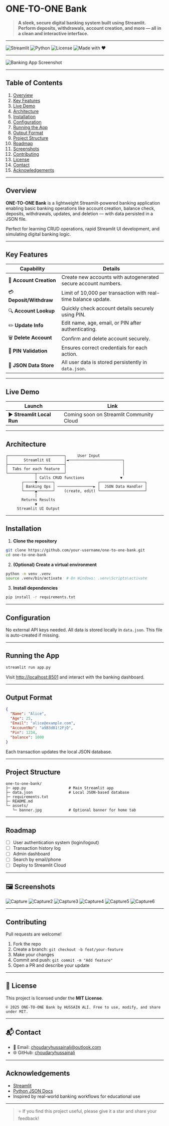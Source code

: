 #  ONE-TO-ONE Bank

> **A sleek, secure digital banking system built using Streamlit. Perform deposits, withdrawals, account creation, and more — all in a clean and interactive interface.**

---

![Streamlit](https://img.shields.io/badge/Built%20with-Streamlit-orange) ![Python](https://img.shields.io/badge/Built%20with-Python-yellow) ![License](https://img.shields.io/badge/License-MIT-green) ![Made with ❤](https://img.shields.io/badge/Made%20with-%E2%9D%A4-red)

---

![Banking App Screenshot](https://github.com/user-attachments/assets/106efde2-ed76-4eb0-8f58-723b60646949)

---

## Table of Contents

1. [Overview](#overview)
2. [Key Features](#key-features)
3. [Live Demo](#live-demo)
4. [Architecture](#architecture)
5. [Installation](#installation)
6. [Configuration](#configuration)
7. [Running the App](#running-the-app)
8. [Output Format](#output-format)
9. [Project Structure](#project-structure)
10. [Roadmap](#roadmap)
11. [Screenshots](#screenshots)
12. [Contributing](#contributing)
13. [License](#license)
14. [Contact](#contact)
15. [Acknowledgements](#acknowledgements)

---

## Overview

**ONE-TO-ONE Bank** is a lightweight Streamlit-powered banking application enabling basic banking operations like account creation, balance check, deposits, withdrawals, updates, and deletion — with data persisted in a JSON file.

Perfect for learning CRUD operations, rapid Streamlit UI development, and simulating digital banking logic.

---

## Key Features

| Capability              | Details                                                        |
| ----------------------- | -------------------------------------------------------------- |
| 👤 **Account Creation** | Create new accounts with autogenerated secure account numbers. |
| 💳 **Deposit/Withdraw** | Limit of 10,000 per transaction with real-time balance update. |
| 🔍 **Account Lookup**   | Quickly check account details securely using PIN.              |
| ✏️ **Update Info**      | Edit name, age, email, or PIN after authenticating.            |
| 🗑️ **Delete Account**  | Confirm and delete account securely.                           |
| 🧠 **PIN Validation**   | Ensures correct credentials for each action.                   |
| 💾 **JSON Data Store**  | All user data is stored persistently in `data.json`.           |

---

## Live Demo

| Launch                     | Link                                     |
| -------------------------- | ---------------------------------------- |
| ▶️ **Streamlit Local Run** | Coming soon on Streamlit Community Cloud |

---

## Architecture

```text
┌─────────────────────────┐     User Input
│       Streamlit UI      │◄────────────────────────┐
├─────────────────────────┤                         │
│  Tabs for each feature  │                         │
└────────────┬────────────┘                         │
             │ Calls CRUD functions                ▼
       ┌─────▼───────┐                   ┌────────────────────┐
       │ Banking Ops │ ────────────────► │  JSON Data Handler │
       └─────▲───────┘    (create, edit) └────────────────────┘
             │
       Returns Results
             ▼
     Streamlit UI Output
```

---

## Installation

1. **Clone the repository**

```bash
git clone https://github.com/your-username/one-to-one-bank.git
cd one-to-one-bank
```

2. **(Optional) Create a virtual environment**

```bash
python -m venv .venv
source .venv/bin/activate  # On Windows: .venv\Scripts\activate
```

3. **Install dependencies**

```bash
pip install -r requirements.txt
```

---

## Configuration

No external API keys needed. All data is stored locally in `data.json`. This file is auto-created if missing.

---

## Running the App

```bash
streamlit run app.py
```

Visit [http://localhost:8501](http://localhost:8501) and interact with the banking dashboard.

---

## Output Format

```json
{
  "Name": "Alice",
  "Age": 25,
  "Email": "alice@example.com",
  "AccountNo": "a9B3d81!2FjQ",
  "Pin": 1234,
  "balance": 1000
}
```

Each transaction updates the local JSON database.

---

## Project Structure

```text
one-to-one-bank/
├─ app.py                   # Main Streamlit app
├─ data.json                # Local JSON-based database
├─ requirements.txt
├─ README.md
└─ assets/
   └─ banner.jpg            # Optional banner for home tab
```

---

## Roadmap

* [ ] User authentication system (login/logout)
* [ ] Transaction history log
* [ ] Admin dashboard
* [ ] Search by email/phone
* [ ] Deploy to Streamlit Cloud

---

## 🖼️ Screenshots

![Capture](https://github.com/user-attachments/assets/7c6cd99d-8d04-4ffc-a95a-3a34f1551c17)
![Capture2](https://github.com/user-attachments/assets/79f7c892-1f11-47c4-9eef-9e623c8961bc)
![Capture3](https://github.com/user-attachments/assets/41629eb4-ec0a-4cc5-90d9-55304ca627bc)
![Capture4](https://github.com/user-attachments/assets/a8760b26-7cf0-4710-8d7a-ad58995f2259)
![Capture5](https://github.com/user-attachments/assets/a3088858-4cf5-416c-9b2c-aac96f4a4016)
![Capture6](https://github.com/user-attachments/assets/308a9337-6e28-4189-8356-631cd07a2f20)

---

## Contributing

Pull requests are welcome!

1. Fork the repo
2. Create a branch: `git checkout -b feat/your-feature`
3. Make your changes
4. Commit and push: `git commit -m "Add feature"`
5. Open a PR and describe your update

---

## 📄 License

This project is licensed under the **MIT License**.

```
© 2025 ONE-TO-ONE Bank by HUSSAIN ALI. Free to use, modify, and share under MIT.
```

---

## 📬 Contact

* 📧 Email: [choudaryhussainali@outlook.com](mailto:choudaryhussainali@outlook.com)
* 🌐 GitHub: [choudaryhussainali](https://github.com/choudaryhussainali)

---

## Acknowledgements

* [Streamlit](https://streamlit.io)
* [Python JSON Docs](https://docs.python.org/3/library/json.html)
* Inspired by real-world banking workflows for educational use

---

> ⭐ If you find this project useful, please give it a star and share your feedback!
